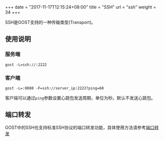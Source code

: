 +++
date = "2017-11-17T12:15:24+08:00"
title = "SSH"
url = "ssh"
weight = 34
+++

SSH是GOST支持的一种传输类型(Transport)。

## 使用说明

### 服务端

```
gost -L=ssh://:2222
```

### 客户端

```
gost -L=:8080 -F=ssh://server_ip:2222?ping=60
```

客户端可以通过`ping`参数设置心跳包发送周期，单位为秒。默认不发送心跳包。

## 端口转发

GOST中的SSH也支持标准SSH协议的端口转发功能，具体使用方法请参考[端口转发](../port-forwarding)
